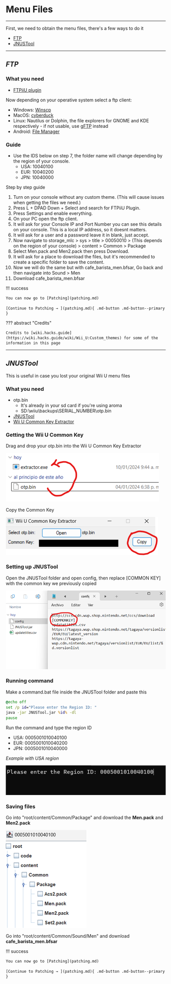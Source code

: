 # Menu Files

--------------

First, we need to obtain the menu files, there's a few ways to do it

- [FTP](#ftp)
- [JNUSTool](#jnustool)

--------------

## ***FTP***

### What you need

- [FTPiiU plugin](https://github.com/wiiu-env/ftpiiu_plugin/releases/tag/v0.3.1)

Now depending on your operative system select a ftp client:

- Windows: [Winscp](https://winscp.net/eng/download.php)
- MacOS: [cyberduck](https://cyberduck.io/download/)
- Linux: Nautilus or Dolphin, the file explorers for GNOME and KDE respectively - if not usable, use [gFTP](https://github.com/masneyb/gftp/releases/tag/2.9.1b) instead
- Android: [File Manager](https://play.google.com/store/apps/details?id=com.alphainventor.filemanager)

### Guide

- Use the IDS below on step 7, the folder name will change depending by the region of your console.
    - USA: 10040100
    - EUR: 10040200
    - JPN: 10040000

Step by step guide

1. Turn on your console without any custom theme. (This will cause issues when getting the files we need.)
2. Press L + DPAD Down + Select and search for FTPiiU Plugin.
3. Press Settings and enable everything.
4. On your PC open the ftp client.
5. It will ask for your Console IP and Port Number you can see this details on your console. This is a local IP address, so it doesnt matters.
6. It will ask for a user and a password leave it in blank, just accept.
7. Now navigate to storage_mlc > sys > title > 00050010 > (This depends on the region of your console) > content > Common > Package
8. Select Men.pack and Men2.pack then press Download.
9. It will ask for a place to download the files, but it's recommended to create a specific folder to save the content.
10. Now we will do the same but with cafe_barista_men.bfsar, Go back and then navigate into Sound > Men
11. Download cafe_barista_men.bfsar

!!! success

    You can now go to [Patching](patching.md)
        
    [Continue to Patching → ](patching.md){ .md-button .md-button--primary }

??? abstract "Credits"

    Credits to [wiki.hacks.guide](https://wiki.hacks.guide/wiki/Wii_U:Custom_themes) for some of the information in this page

--------------

## ***JNUSTool***

This is useful in case you lost your original Wii U menu files

### What you need

- otp.bin
    - It's already in your sd card if you're using aroma
    - SD:\wiiu\backups\SERIAL_NUMBER\otp.bin
- [JNUSTool](https://github.com/Maschell/JNUSTool/releases/tag/0.3b)
- [Wii U Common Key Extractor](https://github.com/GaryOderNichts/WiiUCommonKeyExtractor/releases/tag/v1)

### **Getting the Wii U Common Key**

Drag and drop your otp.bin into the Wii U Common Key Extractor

![Image title](install1imgs/i1.png)

Copy the Common Key

![Image title](install1imgs/i2.png)

### **Setting up JNUSTool**

Open the JNUSTool folder and open config, then replace [COMMON KEY] with the common key we previously copied

![Image title](install1imgs/i3.png)

### **Running command**
Make a command.bat file inside the JNUSTool folder and paste this

``` bat
@echo off
set /p id="Please enter the Region ID: "
java -jar JNUSTool.jar %id% -dl
pause
```

Run the command and type the region ID

- USA: 0005001010040100
- EUR: 0005001010040200
- JPN: 0005001010040000

*Example with USA region*

![Image title](install1imgs/i4.png)

### **Saving files**

Go into "root/content/Common/Package" and download the **Men.pack** and **Men2.pack**

![Image title](install1imgs/i5.png)

Go into "root/content/Common/Sound/Men" and download **cafe_barista_men.bfsar**

!!! success

    You can now go to [Patching](patching.md)

    [Continue to Patching → ](patching.md){ .md-button .md-button--primary }
